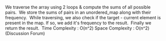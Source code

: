 We traverse the array using 2 loops & compute the sums of all possible pairs.
​
We store the sums of pairs in an unordered_map along with their frequency.
​
While traversing, we also check if the target - current element is present in the map. If so, we add it's frequency to the result.
​
Finally we return the result.
​
Time Complexity : O(n^2)
Space Complexity : O(n^2)
(Discussion Forum)
​